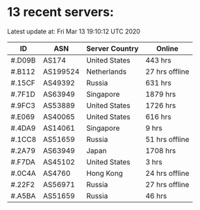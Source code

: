# 13 recent servers:

Latest update at: Fri Mar 13 19:10:12 UTC 2020

| ID | ASN | Server Country | Online |
| -- | --- | -------------- | ------ |
| #.D09B | AS174 | United States | 443 hrs |
| #.B112 | AS199524 | Netherlands | 27 hrs offline |
| #.15CF | AS49392 | Russia | 631 hrs |
| #.7F1D | AS63949 | Singapore | 1879 hrs |
| #.9FC3 | AS53889 | United States | 1726 hrs |
| #.E069 | AS40065 | United States | 616 hrs |
| #.4DA9 | AS14061 | Singapore | 9 hrs |
| #.1CC8 | AS51659 | Russia | 51 hrs offline |
| #.2A79 | AS63949 | Japan | 1708 hrs |
| #.F7DA | AS45102 | United States | 3 hrs |
| #.0C4A | AS4760 | Hong Kong | 24 hrs offline |
| #.22F2 | AS56971 | Russia | 27 hrs offline |
| #.A5BA | AS51659 | Russia | 46 hrs |

